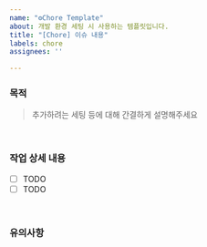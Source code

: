 ```yaml
---
name: "⚙Chore Template"
about: 개발 환경 세팅 시 사용하는 템플릿입니다.
title: "[Chore] 이슈 내용"
labels: chore
assignees: ''

---
```


### 목적
> 추가하려는 세팅 등에 대해 간결하게 설명해주세요

<br />

### 작업 상세 내용
- [ ] TODO
- [ ] TODO

<br />

### 유의사항

<br />
